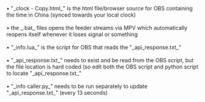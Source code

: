 <div dir="ltr">
• "_clock - Copy.html_" is the html file/browser source for OBS containing the time in China (synced towards your local clock)<br>
<br>
• the _.bat_ files opens the feeder streams via MPV which automatically reopens itself whenever it loses signal or something<br>
<br>
• "_info.lua_" is the script for OBS that reads the "_api_response.txt_"<br>
<br>
• "_api_response.txt_" needs to exist and be read from the OBS script, but the file location is hard coded (so edit both the OBS script and python script to locate "_api_response.txt_"<br> 
<br>
• "_info caller.py_" needs to be run separately to update "_api_response.txt_" (every 13 seconds)

</div>

